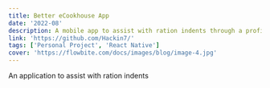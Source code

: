 ```yaml
---
title: Better eCookhouse App 
date: '2022-08'
description: A mobile app to assist with ration indents through a profile system, table visualisation, and form automation
link: 'https://github.com/Hackin7/'
tags: ['Personal Project', 'React Native']
cover: 'https://flowbite.com/docs/images/blog/image-4.jpg'
---
```



An application to assist with ration indents 
